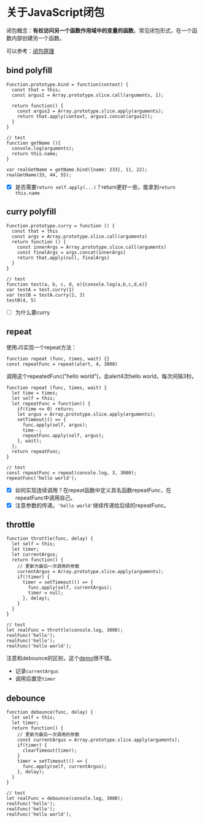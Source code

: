 # 关于JavaScript闭包

闭包概念：**有权访问另一个函数作用域中的变量的函数**。常见闭包形式，在一个函数内部创建另一个函数。

可以参考：[闭包原理](./JavaScript内存、作用域链和垃圾收集机制.md#闭包)

## bind polyfill

    Function.prototype.bind = function(context) {
      const that = this;
      const argus1 = Array.prototype.slice.call(arguments, 1);

      return function() {
        const argus2 = Array.prototype.slice.apply(arguments);
        return that.apply(context, argus1.concat(argus2));
      }
    }
    
    // test
    function getName (){
      console.log(arguments);
      return this.name;
    }
    
    var realGetName = getName.bind({name: 233}, 11, 22);
    realGetName(33, 44, 55);


- [x] 是否需要`return self.apply(...)`？return更好一些，能拿到`return this.name`

## curry polyfill

    Function.prototype.curry = function () {
      const that = this
      const args = Array.prototype.slice.call(arguments)
      return function () {
        const innerArgs = Array.prototype.slice.call(arguments)
        const finalArgs = args.concat(innerArgs)
        return that.apply(null, finalArgs)
      }
    }

    // test
    function test(a, b, c, d, e){console.log(a,b,c,d,e)}
    var testA = test.curry(1)
    var testB = testA.curry(2, 3)
    testB(4, 5)

- [ ] 为什么要curry

## repeat

使用JS实现一个repeat方法：

    function repeat (func, times, wait) {}
    const repeatFunc = repeat(alert, 4, 3000)

调用这个repeatedFunc("hello world")，会alert4次hello world，每次间隔3秒。

    function repeat (func, times, wait) {
      let time = times;
      let self = this;
      let repeatFunc = function() {
        if(time <= 0) return;
        let argus = Array.prototype.slice.apply(arguments);
        setTimeout(() => {
          func.apply(self, argus);
          time--;
          repeatFunc.apply(self, argus);
        }, wait);
      };
      return repeatFunc;
    }
    
    // test
    const repeatFunc = repeat(console.log, 3, 3000);
    repeatFunc('hello world');
    
- [x] 如何实现连续调用？在repeat函数中定义具名函数repeatFunc，在repeatFunc中调用自己。
- [x] 注意参数的传递。`'hello world'`继续传递给后续的repeatFunc。

## throttle

    function throttle(func, delay) {
      let self = this;
      let timer;
      let currentArgus;
      return function() {
        // 更新为最后一次调用的参数
        currentArgus = Array.prototype.slice.apply(arguments);
        if(!timer) {
          timer = setTimeout(() => {
            func.apply(self, currentArgus);
            timer = null;
          }, delay);
        }
      }
    }

    // test
    let realFunc = throttle(console.log, 3000);
    realFunc('hello');
    realFunc('hello');
    realFunc('hello world');

注意和debounce的区别，这个[demo](https://codepen.io/llh911001/pen/XmGYKV?editors=1010)很不错。

* 记录`currentArgus`
* 调用后置空`timer`

## debounce

    function debounce(func, delay) {
      let self = this;
      let timer;
      return function() {
        // 更新为最后一次调用的参数
        const currentArgus = Array.prototype.slice.apply(arguments);
        if(timer) {
          clearTimeout(timer);
        }
        timer = setTimeout(() => {
          func.apply(self, currentArgus);
        }, delay);
      }
    }
    
    // test
    let realFunc = debounce(console.log, 3000);
    realFunc('hello');
    realFunc('hello');
    realFunc('hello world');
